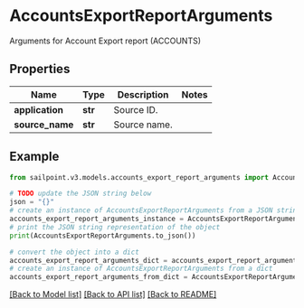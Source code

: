 # AccountsExportReportArguments

Arguments for Account Export report (ACCOUNTS)

## Properties

Name | Type | Description | Notes
------------ | ------------- | ------------- | -------------
**application** | **str** | Source ID. | 
**source_name** | **str** | Source name. | 

## Example

```python
from sailpoint.v3.models.accounts_export_report_arguments import AccountsExportReportArguments

# TODO update the JSON string below
json = "{}"
# create an instance of AccountsExportReportArguments from a JSON string
accounts_export_report_arguments_instance = AccountsExportReportArguments.from_json(json)
# print the JSON string representation of the object
print(AccountsExportReportArguments.to_json())

# convert the object into a dict
accounts_export_report_arguments_dict = accounts_export_report_arguments_instance.to_dict()
# create an instance of AccountsExportReportArguments from a dict
accounts_export_report_arguments_from_dict = AccountsExportReportArguments.from_dict(accounts_export_report_arguments_dict)
```
[[Back to Model list]](../README.md#documentation-for-models) [[Back to API list]](../README.md#documentation-for-api-endpoints) [[Back to README]](../README.md)



